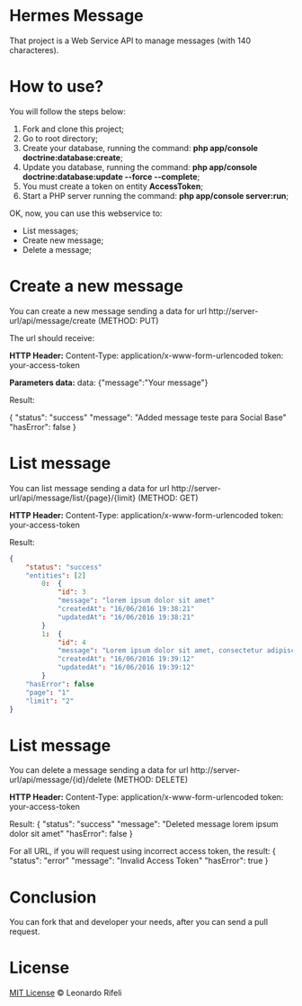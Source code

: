 Hermes Message
=====================

That project is a Web Service API to manage messages (with 140 characteres).

How to use?
=====================

You will follow the steps below:

1. Fork and clone this project;
2. Go to root directory;
2. Create your database, running the command: **php app/console doctrine:database:create**;
3. Update you database, running the command: **php app/console doctrine:database:update --force --complete**;
4. You must create a token on entity **AccessToken**;
5. Start a PHP server running the command: **php app/console server:run**;

OK, now, you can use this webservice to:

- List messages;
- Create new message;
- Delete a message;

Create a new message
=====================

You can create a new message sending a data for url http://server-url/api/message/create (METHOD: PUT)

The url should receive:

**HTTP Header:**
Content-Type: application/x-www-form-urlencoded
token: your-access-token

**Parameters data:**
data: {"message":"Your message"}

Result:

{
	"status": "success"
	"message": "Added message teste para Social Base"
	"hasError": false
}

List message
=====================

You can list message sending a data for url http://server-url/api/message/list/{page}/{limit} (METHOD: GET)

**HTTP Header:**
Content-Type: application/x-www-form-urlencoded
token: your-access-token

Result:
```json
{
	"status": "success"
	"entities": [2]
		0:  {
			"id": 3
			"message": "lorem ipsum dolor sit amet"
			"createdAt": "16/06/2016 19:38:21"
			"updatedAt": "16/06/2016 19:38:21"
		}
		1:  {
			"id": 4
			"message": "Lorem ipsum dolor sit amet, consectetur adipiscing elit."
			"createdAt": "16/06/2016 19:39:12"
			"updatedAt": "16/06/2016 19:39:12"
		}
	"hasError": false
	"page": "1"
	"limit": "2"
}
```

List message
=====================

You can delete a message sending a data for url http://server-url/api/message/{id}/delete (METHOD: DELETE)

**HTTP Header:**
Content-Type: application/x-www-form-urlencoded
token: your-access-token

Result:
{
	"status": "success"
	"message": "Deleted message lorem ipsum dolor sit amet"
	"hasError": false
}

For all URL, if you will request using incorrect access token, the result:
{
	"status": "error"
	"message": "Invalid Access Token"
	"hasError": true
}

Conclusion
========================

You can fork that and developer your needs, after you can send a pull request.

License
========================

[MIT License](http://leonardorifeli.mit-license.org/) © Leonardo Rifeli
